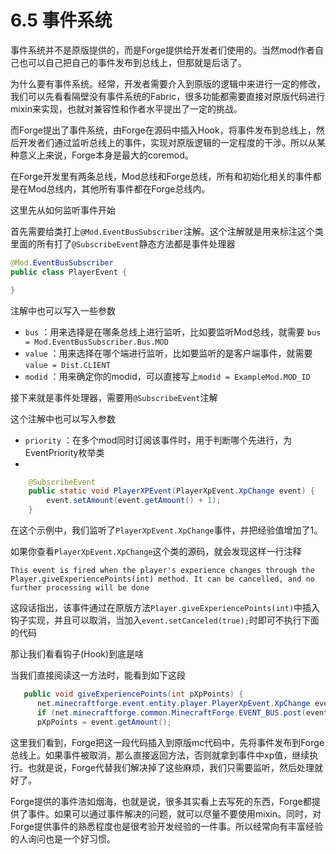 # 6.5 事件系统

事件系统并不是原版提供的，而是Forge提供给开发者们使用的。当然mod作者自己也可以自己把自己的事件发布到总线上，但那就是后话了。

为什么要有事件系统。经常，开发者需要介入到原版的逻辑中来进行一定的修改，我们可以先看看隔壁没有事件系统的Fabric，很多功能都需要直接对原版代码进行mixin来实现，也就对兼容性和作者水平提出了一定的挑战。

而Forge提出了事件系统，由Forge在源码中插入Hook，将事件发布到总线上，然后开发者们通过监听总线上的事件，实现对原版逻辑的一定程度的干涉。所以从某种意义上来说，Forge本身是最大的coremod。

在Forge开发里有两条总线，Mod总线和Forge总线，所有和初始化相关的事件都是在Mod总线内，其他所有事件都在Forge总线内。

这里先从如何监听事件开始

首先需要给类打上`@Mod.EventBusSubscriber`注解。这个注解就是用来标注这个类里面的所有打了`@SubscribeEvent`静态方法都是事件处理器

``` java
@Mod.EventBusSubscriber
public class PlayerEvent {

}

```

注解中也可以写入一些参数

- `bus` ：用来选择是在哪条总线上进行监听，比如要监听Mod总线，就需要 `bus = Mod.EventBusSubscriber.Bus.MOD`
- `value` ：用来选择在哪个端进行监听，比如要监听的是客户端事件，就需要`value = Dist.CLIENT` 
- `modid` ：用来确定你的modid，可以直接写上`modid = ExampleMod.MOD_ID`

接下来就是事件处理器，需要用`@SubscribeEvent`注解

这个注解中也可以写入参数
- `priority` ：在多个mod同时订阅该事件时，用于判断哪个先进行，为EventPriority枚举类
-

``` java
    @SubscribeEvent
    public static void PlayerXPEvent(PlayerXpEvent.XpChange event) {
        event.setAmount(event.getAmount() + 1);
    }
```

在这个示例中，我们监听了`PlayerXpEvent.XpChange`事件，并把经验值增加了1。

如果你查看`PlayerXpEvent.XpChange`这个类的源码，就会发现这样一行注释

`This event is fired when the player's experience changes through the Player.giveExperiencePoints(int) method. It can be cancelled, and no further processing will be done`

这段话指出，该事件通过在原版方法`Player.giveExperiencePoints(int)`中插入钩子实现，并且可以取消，当加入`event.setCanceled(true);`时即可不执行下面的代码

那让我们看看钩子(Hook)到底是啥

当我们直接阅读这一方法时，能看到如下这段

``` java
   public void giveExperiencePoints(int pXpPoints) {
      net.minecraftforge.event.entity.player.PlayerXpEvent.XpChange event = new net.minecraftforge.event.entity.player.PlayerXpEvent.XpChange(this, pXpPoints);
      if (net.minecraftforge.common.MinecraftForge.EVENT_BUS.post(event)) return;
      pXpPoints = event.getAmount();

```

这里我们看到，Forge把这一段代码插入到原版mc代码中，先将事件发布到Forge总线上。如果事件被取消，那么直接返回方法，否则就拿到事件中xp值，继续执行。也就是说，Forge代替我们解决掉了这些麻烦，我们只需要监听，然后处理就好了。

Forge提供的事件浩如烟海，也就是说，很多其实看上去写死的东西，Forge都提供了事件。如果可以通过事件解决的问题，就可以尽量不要使用mixin。同时，对Forge提供事件的熟悉程度也是很考验开发经验的一件事。所以经常向有丰富经验的人询问也是一个好习惯。